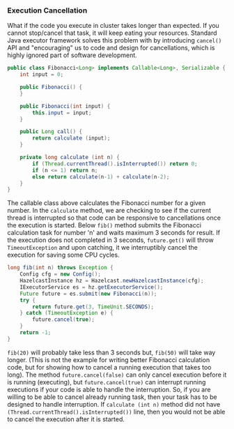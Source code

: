


### Execution Cancellation

What if the code you execute in cluster takes longer than expected. If you cannot stop/cancel that task, it will keep eating your resources. Standard Java executor framework solves this problem with by introducing `cancel()` API and "encouraging" us to code and design for cancellations, which is highly ignored part of software development.

```java
public class Fibonacci<Long> implements Callable<Long>, Serializable {
    int input = 0; 

    public Fibonacci() { 
    } 

    public Fibonacci(int input) { 
        this.input = input;
    } 

    public Long call() {
        return calculate (input);
    }

    private long calculate (int n) {
        if (Thread.currentThread().isInterrupted()) return 0;
        if (n <= 1) return n;
        else return calculate(n-1) + calculate(n-2);
    }
}
```

The callable class above calculates the Fibonacci number for a given number. In the `calculate` method, we are checking to see if the current thread is interrupted so that code can be responsive to cancellations once the execution is started. Below `fib()` method submits the Fibonacci calculation task for number 'n' and waits maximum 3 seconds for result. If the execution does not completed in 3 seconds, `future.get()` will throw `TimeoutException` and upon catching, it we interruptibly cancel the execution for saving some CPU cycles.

```java
long fib(int n) throws Exception {
    Config cfg = new Config();
    HazelcastInstance hz = Hazelcast.newHazelcastInstance(cfg);
    IExecutorService es = hz.getExecutorService();
    Future future = es.submit(new Fibonacci(n));  
    try {
        return future.get(3, TimeUnit.SECONDS);
    } catch (TimeoutException e) {
        future.cancel(true);            
    }
    return -1;
}
```

`fib(20)` will probably take less than 3 seconds but, `fib(50)` will take way longer. (This is not the example for writing better Fibonacci calculation code, but for showing how to cancel a running execution that takes too long). The method `future.cancel(false)` can only cancel execution before it is running (executing), but `future.cancel(true)` can interrupt running executions if your code is able to handle the interruption. So, if you are willing to be able to cancel already running task, then your task has to be designed to handle interruption. If `calculate (int n)` method did not have `(Thread.currentThread().isInterrupted())` line, then you would not be able to cancel the execution after it is started.


